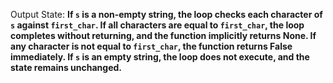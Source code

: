 Output State: **If `s` is a non-empty string, the loop checks each character of `s` against `first_char`. If all characters are equal to `first_char`, the loop completes without returning, and the function implicitly returns None. If any character is not equal to `first_char`, the function returns False immediately. If `s` is an empty string, the loop does not execute, and the state remains unchanged.**